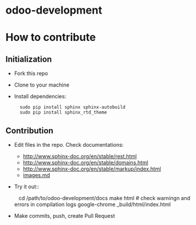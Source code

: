 # odoo-development


# How to contribute

## Initialization

* Fork this repo
* Clone to your machine
* Install dependencies:

        sudo pip install sphinx sphinx-autobuild
        sudo pip install sphinx_rtd_theme

## Contribution

* Edit files in the repo. Check documentations:

  * http://www.sphinx-doc.org/en/stable/rest.html
  * http://www.sphinx-doc.org/en/stable/domains.html
  * http://www.sphinx-doc.org/en/stable/markup/index.html
  * [images.md](images.md)

* Try it out::

      cd /path/to/odoo-development/docs
      make html
      # check warningn and errors in compilation logs
      google-chrome _build/html/index.html

* Make commits, push, create Pull Request
